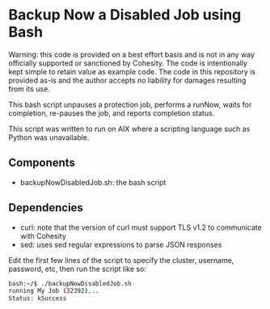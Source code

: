 # Backup Now a Disabled Job using Bash

Warning: this code is provided on a best effort basis and is not in any way officially supported or sanctioned by Cohesity. The code is intentionally kept simple to retain value as example code. The code in this repository is provided as-is and the author accepts no liability for damages resulting from its use.

This bash script unpauses a protection job, performs a runNow, waits for completion, re-pauses the job, and reports completion status.

This script was written to run on AIX where a scripting language such as Python was unavailable.

## Components

* backupNowDisabledJob.sh: the bash script

## Dependencies

* curl: note that the version of curl must support TLS v1.2 to communicate with Cohesity
* sed: uses sed regular expressions to parse JSON responses

Edit the first few lines of the script to specify the cluster, username, password, etc, then run the script like so:

```bash
bash:~/$ ./backupNowDisabledJob.sh
running My Job (32392)...
Status: kSuccess
```
